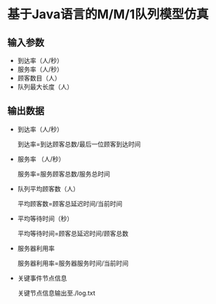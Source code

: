 # 基于Java语言的M/M/1队列模型仿真

## 输入参数

+ 到达率（人/秒）
+ 服务率（人/秒）
+ 顾客数目（人）
+ 队列最大长度（人）

## 输出数据

+ 到达率（人/秒）

  到达率=到达顾客总数/最后一位顾客到达时间

+ 服务率 （人/秒）

  服务率=服务顾客总数/服务总时间

+ 队列平均顾客数（人）

  平均顾客数=顾客总延迟时间/当前时间

+ 平均等待时间（秒）

  平均等待时间=顾客总延迟时间/顾客总数

+ 服务器利用率

  服务器利用率=服务器服务时间/当前时间

+ 关键事件节点信息

  关键节点信息输出至./log.txt
